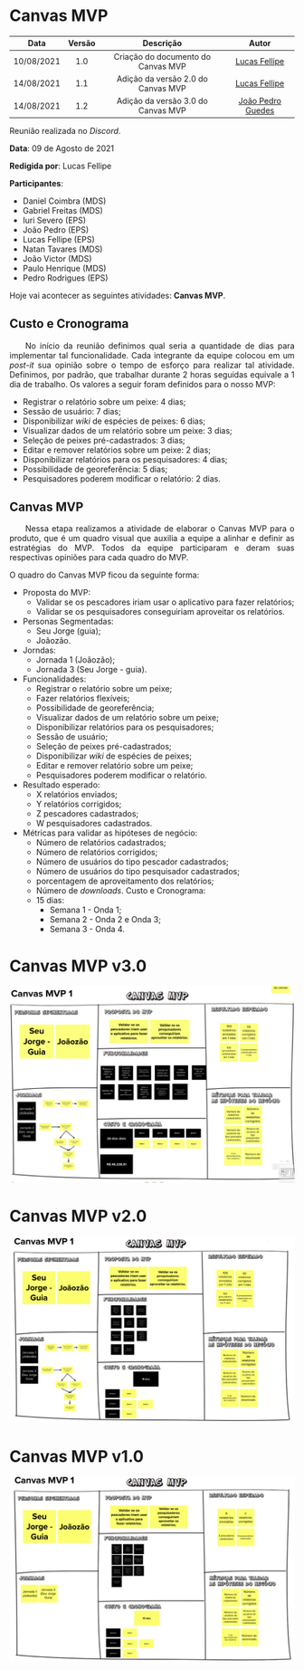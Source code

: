 # Canvas MVP

| Data       | Versão | Descrição            | Autor             |
|:----------:|:------:|:--------------------:|:-----------------:|
| 10/08/2021 | 1.0 | Criação do documento do Canvas MVP  | [Lucas Fellipe](https://github.com/lucasfcm9) |
| 14/08/2021 | 1.1 | Adição da versão 2.0 do Canvas MVP  | [Lucas Fellipe](https://github.com/lucasfcm9) |
| 14/08/2021 | 1.2 | Adição da versão 3.0 do Canvas MVP  | [João Pedro Guedes](https://github.com/sudjoao) |

Reunião realizada no *Discord*.

**Data**: 09 de Agosto de 2021

**Redigida por**: Lucas Fellipe

**Participantes**:

- Daniel Coimbra (MDS)
- Gabriel Freitas (MDS)
- Iuri Severo (EPS)
- João Pedro (EPS)
- Lucas Fellipe (EPS)
- Natan Tavares (MDS)
- João Victor (MDS)
- Paulo Henrique (MDS)
- Pedro Rodrigues (EPS)

Hoje vai acontecer as seguintes atividades: **Canvas MVP**.

## Custo e Cronograma
<p align="justify"> &emsp;&emsp;No início da reunião definimos qual seria a quantidade de dias para implementar tal funcionalidade. Cada integrante da equipe colocou em um <i>post-it</i> sua opinião sobre o tempo de esforço para realizar tal atividade. Definimos, por padrão, que trabalhar durante 2 horas seguidas equivale a 1 dia de trabalho. Os valores a seguir foram definidos para o nosso MVP:</p>

- Registrar o relatório sobre um peixe: 4 dias;
- Sessão de usuário: 7 dias;
- Disponibilizar *wiki* de espécies de peixes: 6 dias;
- Visualizar dados de um relatório sobre um peixe: 3 dias;
- Seleção de peixes pré-cadastrados: 3 dias;
- Editar e remover relatórios sobre um peixe: 2 dias;
- Disponibilizar relatórios para os pesquisadores: 4 dias;
- Possibilidade de georeferência: 5 dias;
- Pesquisadores poderem modificar o relatório: 2 dias.

## Canvas MVP

<p align="justify"> &emsp;&emsp;Nessa etapa realizamos a atividade de elaborar o Canvas MVP para o produto, que é um quadro visual que auxilia a equipe a alinhar e definir as estratégias do MVP. Todos da equipe participaram e deram suas respectivas opiniões para cada quadro do MVP.</p>

O quadro do Canvas MVP ficou da seguinte forma:
- Proposta do MVP:
  - Validar se os pescadores iriam usar o aplicativo para fazer relatórios;
  - Validar se os pesquisadores conseguiriam aproveitar os relatórios.
- Personas Segmentadas:
  - Seu Jorge (guia);
  - Joãozão.
- Jorndas:
  - Jornada 1 (Joãozão);
  - Jornada 3 (Seu Jorge - guia).
- Funcionalidades:
  - Registrar o relatório sobre um peixe;
  - Fazer relatórios flexíveis;
  - Possibilidade de georeferência;
  - Visualizar dados de um relatório sobre um peixe;
  - Disponibilizar relatórios para os pesquisadores;
  - Sessão de usuário;
  - Seleção de peixes pré-cadastrados;
  - Disponibilizar *wiki* de espécies de peixes;
  - Editar e remover relatório sobre um peixe;
  - Pesquisadores poderem modificar o relatório.
- Resultado esperado:
  - X relatórios enviados;
  - Y relatórios corrigidos;
  - Z pescadores cadastrados;
  - W pesquisadores cadastrados.
- Métricas para validar as hipóteses de negócio:
  - Número de relatórios cadastrados;
  - Número de relatórios corrigidos;
  - Número de usuários do tipo pescador cadastrados;
  - Número de usuários do tipo pesquisador cadastrados;
  - porcentagem de aproveitamento dos relatórios;
  - Número de *downloads*.
Custo e Cronograma:
  - 15 dias:
    - Semana 1 - Onda 1;
    - Semana 2 - Onda 2 e Onda 3;
    - Semana 3 - Onda 4.

# Canvas MVP v3.0
![CanvasMVP3.0](../../Assets/Images/LeanInception/CanvasMVP3.0.png)

# Canvas MVP v2.0
![CanvasMVP2.0](../../Assets/Images/LeanInception/CanvasMVP2.0.png)

# Canvas MVP v1.0
![CanvasMVP1.0](../../Assets/Images/LeanInception/CanvasMVP1.0.png)
